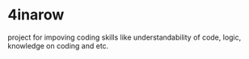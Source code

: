 # 4inarow
project for impoving coding skills like understandability of code, logic, knowledge on coding and etc.
